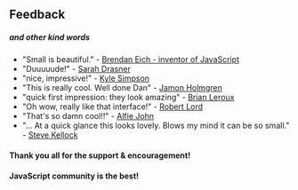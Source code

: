 ## Feedback
##### and other kind words

* "Small is beautiful." - [Brendan Eich - inventor of JavaScript](https://twitter.com/BrendanEich/status/957404602470510594)
* "Duuuuude!" - [Sarah Drasner](https://github.com/sdras)
* "nice, impressive!" - [Kyle Simpson](https://twitter.com/YDKJS)
* "This is really cool. Well done Dan" - [Jamon Holmgren](https://twitter.com/jamonholmgren/status/957382985107456000)
* "quick first impression: they look amazing" - [Brian Leroux](https://twitter.com/brianleroux)
* "Oh wow, really like that interface!" - [Robert Lord](https://github.com/lord/slate/pull/946#issuecomment-361167298)
* "That's so damn cool!!" - [Alfie John](https://twitter.com/alfiedotwtf)
* "... At a quick glance this looks lovely. Blows my mind it can be so small." - [Steve Kellock](https://twitter.com/skellock/status/957399605863317509)

#### Thank you all for the support & encouragement!

#### JavaScript community is the best!
